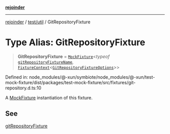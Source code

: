 [**rejoinder**](../../../README.md)

***

[rejoinder](../../../README.md) / [test/util](../README.md) / GitRepositoryFixture

# Type Alias: GitRepositoryFixture

> **GitRepositoryFixture** = [`MockFixture`](MockFixture.md)\<*typeof* [`gitRepositoryFixtureName`](../variables/gitRepositoryFixtureName.md), [`FixtureContext`](FixtureContext.md)\<[`GitRepositoryFixtureOptions`](GitRepositoryFixtureOptions.md)\>\>

Defined in: node\_modules/@-xun/symbiote/node\_modules/@-xun/test-mock-fixture/dist/packages/test-mock-fixture/src/fixtures/git-repository.d.ts:10

A [MockFixture](MockFixture.md) instantiation of this fixture.

## See

[gitRepositoryFixture](../functions/gitRepositoryFixture.md)
